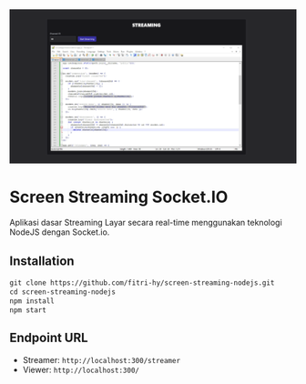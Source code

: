 <img src="./ss.png" />

# Screen Streaming Socket.IO

Aplikasi dasar Streaming Layar secara real-time menggunakan teknologi NodeJS dengan Socket.io.

## Installation

```
git clone https://github.com/fitri-hy/screen-streaming-nodejs.git
cd screen-streaming-nodejs
npm install
npm start
```

## Endpoint URL

- Streamer: `http://localhost:300/streamer`
- Viewer: `http://localhost:300/`
